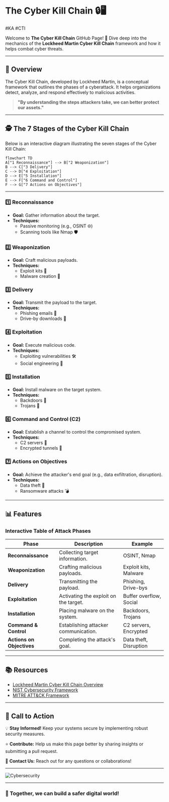 # The Cyber Kill Chain 🔒🖥️
#KA #CTI 

Welcome to **The Cyber Kill Chain** GitHub Page! 🚀 Dive deep into the mechanics of the **Lockheed Martin Cyber Kill Chain** framework and how it helps combat cyber threats.

---

## 🌟 Overview

The Cyber Kill Chain, developed by Lockheed Martin, is a conceptual framework that outlines the phases of a cyberattack. It helps organizations detect, analyze, and respond effectively to malicious activities.

> **"By understanding the steps attackers take, we can better protect our assets."**

---

## 🕵️ The 7 Stages of the Cyber Kill Chain

Below is an interactive diagram illustrating the seven stages of the Cyber Kill Chain:

```mermaid
flowchart TD
A["1 Reconnaissance"] --> B["2 Weaponization"]
B --> C["3 Delivery"]
C --> D["4 Exploitation"]
D --> E["5 Installation"]
E --> F["6 Command and Control"]
F --> G["7 Actions on Objectives"]
```

---

### 1️⃣ **Reconnaissance**
- **Goal:** Gather information about the target.
- **Techniques:**
  - Passive monitoring (e.g., OSINT 🌐)
  - Scanning tools like Nmap 🛡️

### 2️⃣ **Weaponization**
- **Goal:** Craft malicious payloads.
- **Techniques:**
  - Exploit kits 🧰
  - Malware creation 🤖

### 3️⃣ **Delivery**
- **Goal:** Transmit the payload to the target.
- **Techniques:**
  - Phishing emails 📧
  - Drive-by downloads 📂

### 4️⃣ **Exploitation**
- **Goal:** Execute malicious code.
- **Techniques:**
  - Exploiting vulnerabilities 🛠️
  - Social engineering 🧠

### 5️⃣ **Installation**
- **Goal:** Install malware on the target system.
- **Techniques:**
  - Backdoors 🚪
  - Trojans 🐴

### 6️⃣ **Command and Control (C2)**
- **Goal:** Establish a channel to control the compromised system.
- **Techniques:**
  - C2 servers 📡
  - Encrypted tunnels 🔐

### 7️⃣ **Actions on Objectives**
- **Goal:** Achieve the attacker's end goal (e.g., data exfiltration, disruption).
- **Techniques:**
  - Data theft 💾
  - Ransomware attacks 💣

---

## 📊 Features

### Interactive Table of Attack Phases
| **Phase**            | **Description**                           | **Example**             |
|----------------------|-------------------------------------------|-------------------------|
| **Reconnaissance**   | Collecting target information.            | OSINT, Nmap             |
| **Weaponization**    | Crafting malicious payloads.              | Exploit kits, Malware   |
| **Delivery**         | Transmitting the payload.                 | Phishing, Drive-bys     |
| **Exploitation**     | Activating the exploit on the target.     | Buffer overflow, Social |
| **Installation**     | Placing malware on the system.            | Backdoors, Trojans      |
| **Command & Control**| Establishing attacker communication.      | C2 servers, Encrypted   |
| **Actions on Objectives** | Completing the attack's goal.       | Data theft, Disruption  |

---

## 📚 Resources

- [Lockheed Martin Cyber Kill Chain Overview](https://www.lockheedmartin.com/en-us/capabilities/cyber/cyber-kill-chain.html)
- [NIST Cybersecurity Framework](https://www.nist.gov/cyberframework)
- [MITRE ATT&CK Framework](https://attack.mitre.org/)

---

## 🚀 Call to Action

💡 **Stay Informed!** Keep your systems secure by implementing robust security measures.

⭐ **Contribute:** Help us make this page better by sharing insights or submitting a pull request.

📧 **Contact Us:** Reach out for any questions or collaborations!

---

![Cybersecurity](https://www.lockheedmartin.com/content/dam/lockheed-martin/rms/photo/cyber/killchain-graphic.jpg)

---

### 🔐 Together, we can build a safer digital world!
